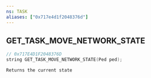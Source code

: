 ```yaml
---
ns: TASK
aliases: ["0x717e4d1f2048376d"]
---
```

## GET_TASK_MOVE_NETWORK_STATE

```c
// 0x717E4D1F2048376D
string GET_TASK_MOVE_NETWORK_STATE(Ped ped);
```

```
Returns the current state
```

